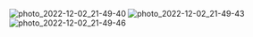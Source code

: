 ![photo_2022-12-02_21-49-40](https://user-images.githubusercontent.com/94204325/205374677-75748a02-4e13-4226-b01b-91349261e335.jpg)
![photo_2022-12-02_21-49-43](https://user-images.githubusercontent.com/94204325/205374680-1499d055-ed1f-4c85-9276-6f6fdf1463b6.jpg)
![photo_2022-12-02_21-49-46](https://user-images.githubusercontent.com/94204325/205374684-3616b97b-3ef6-4733-82fc-b81163dbbacd.jpg)
